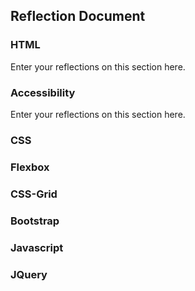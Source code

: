 ## Reflection Document

### HTML

Enter your reflections on this section here.

### Accessibility

Enter your reflections on this section here.

### CSS

### Flexbox

### CSS-Grid

### Bootstrap

### Javascript

### JQuery
